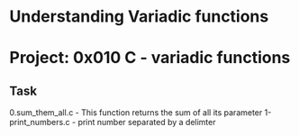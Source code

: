 # Understanding Variadic functions

# Project: 0x010 C - variadic functions

## Task
0.sum_them_all.c - This function returns the sum of all its parameter
1-print_numbers.c  - print number separated by a delimter
